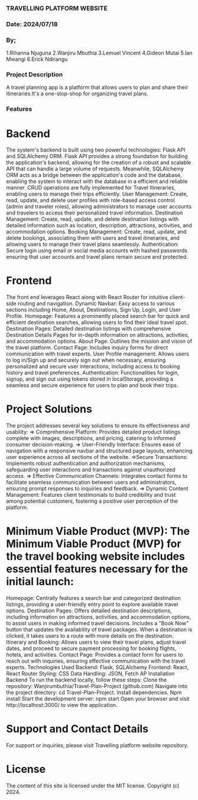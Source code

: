 ### TRAVELLING PLATFORM WEBSITE

### Date: 2024/07/18

### By;
1.Rihanna Njuguna
2.Wanjiru Mbuthia
3.Lemuel Vincent
4.Gideon Mutai
5.Ian Mwangi
6.Erick Ndirangu

### Project Description
A travel planning app is a platform that allows users to plan and share their itineraries.It's a one-stop-shop for organizing travel plans.

### Features
# Backend
The system's backend is built using two powerful technologies: Flask API and SQLAlchemy ORM. Flask API provides a strong foundation for building the application's backend, allowing for the creation of a robust and scalable API that can handle a large volume of requests. Meanwhile, SQLAlchemy ORM acts as a bridge between the application's code and the database, enabling the system to interact with the database in a efficient and reliable manner. CRUD operations are fully implemented for Travel Itineraries, enabling users to manage their trips efficiently.
User Management: Create, read, update, and delete user profiles with role-based access control (admin and traveler roles), allowing administrators to manage user accounts and travelers to access their personalized travel information.
Destination Management: Create, read, update, and delete destination listings with detailed information such as location, description, attractions, activities, and accommodation options.
Booking Management: Create, read, update, and delete bookings, associating them with users and travel itineraries, and allowing users to manage their travel plans seamlessly.
Authentication: Secure login using email or social media accounts with hashed passwords  ensuring that user accounts and travel plans remain secure and protected.
# Frontend
The front end leverages React along with React Router for intuitive client-side routing and navigation.
Dynamic Navbar: Easy access to various sections including Home, About, Destinations, Sign Up, Login, and User Profile.
Homepage: Features a prominently placed search bar for quick and efficient destination searches, allowing users to find their ideal travel spot.
Destination Pages: Detailed destination listings with comprehensive Destination Details Pages for in-depth information on attractions, activities, and accommodation options.
About Page: Outlines the mission and vision of the travel platform.
Contact Page: Includes inquiry forms for direct communication with travel experts.
User Profile management: Allows users to log in/Sign up and securely sign out when necessary, ensuring personalized and secure user interactions, including access to booking history and travel preferences.
Authentication: Functionalities for login, signup, and sign out using tokens stored in localStorage, providing a seamless and secure experience for users to plan and book their trips.
# Project Solutions
The project addresses several key solutions to ensure its effectiveness and usability:
=> Comprehensive Platform: Provides detailed product listings complete with images, descriptions, and pricing, catering to informed consumer decision-making. => User-Friendly Interface: Ensures ease of navigation with a responsive navbar and structured page layouts, enhancing user experience across all sections of the website. =>Secure Transactions: Implements robust authentication and authorization mechanisms, safeguarding user interactions and transactions against unauthorized access. => Effective Communication Channels: Integrates contact forms to facilitate seamless communication between users and administrators, ensuring prompt responses to inquiries and feedback. => Dynamic Content Management: Features client testimonials to build credibility and trust among potential customers, fostering a positive user perception of the platform.
# Minimum Viable Product (MVP): The Minimum Viable Product (MVP) for the travel booking website includes essential features necessary for the initial launch:
Homepage: Centrally features a search bar and categorized destination listings, providing a user-friendly entry point to explore available travel options.
Destination Pages: Offers detailed destination descriptions, including information on attractions, activities, and accommodation options, to assist users in making informed travel decisions. Includes a "Book Now" button that updates the availability of travel packages. When a destination is clicked, it takes users to a route with more details on the destination.
Itinerary and Booking: Allows users to view their travel plans, adjust travel dates, and proceed to secure payment processing for booking flights, hotels, and activities.
Contact Page: Provides a contact form for users to reach out with inquiries, ensuring effective communication with the travel experts.
Technologies Used
Backend: Flask, SQLAlchemy Frontend: React, React Router Styling: CSS Data Handling: JSON, Fetch AP
Installation
Backend To run the backend locally, follow these steps:
Clone the repository: Wanjirumbuthia/Travel-Plan-Project (github.com) Navigate into the project directory: cd Travel-Plan-Project. Install dependencies. Npm install Start the development server: npm start Open your browser and visit http://localhost:3000/ to view the application.
# Support and Contact Details
For support or inquiries, please visit Travelling platform website repository.
# License
The content of this site is licensed under the MIT license. Copyright (c) 2024.

